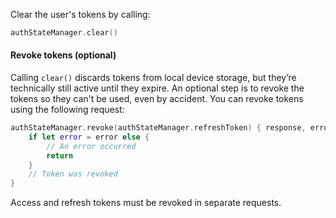 Clear the user's tokens by calling:

```swift
authStateManager.clear()
```

#### Revoke tokens (optional)

Calling `clear()` discards tokens from local device storage, but they’re technically still active until they expire. An optional step is to revoke the tokens so they can't be used, even by accident. You can revoke tokens using the following request:

```swift
authStateManager.revoke(authStateManager.refreshToken) { response, error in
    if let error = error else {
        // An error occurred
        return
    }
    // Token was revoked
}
```

Access and refresh tokens must be revoked in separate requests.
